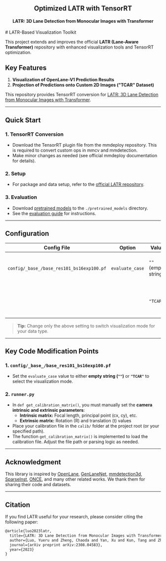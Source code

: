 <br />
<p align="center">
  
  <h2 align="center"><strong>Optimized LATR with TensorRT</strong></h2>
  <h4 align="center"><strong>LATR: 3D Lane Detection from Monocular Images with Transformer</strong></h4>
  
</p>
# LATR-Based Visualization Toolkit

This project extends and improves the official **LATR (Lane-Aware Transformer)** repository with enhanced visualization tools and TensorRT optimization.

## Key Features

1. **Visualization of OpenLane-V1 Prediction Results**
2. **Projection of Predictions onto Custom 2D Images ("TCAR" Dataset)**

This repository provides TensorRT conversion for [LATR: 3D Lane Detection from Monocular Images with Transformer](https://arxiv.org/abs/2308.04583).

---

## Quick Start

### 1. TensorRT Conversion
- Download the TensorRT plugin file from the mmdeploy repository. This is required to convert custom ops in mmcv and mmdetection.
- Make minor changes as needed (see official mmdeploy documentation for details).

### 2. Setup
- For package and data setup, refer to the [official LATR repository](https://github.com/JMoonr/LATR).

### 3. Evaluation
- Download [pretrained models](#pretrained-models) to the `./pretrained_models` directory.
- See the [evaluation guide](./docs/train_eval.md#evaluation) for instructions.

---

## Configuration

| Config File | Option | Value | Description |
|-------------|--------|-------|-------------|
| `config/_base_/base_res101_bs16exp100.pf` | `evaluate_case` | `""` (empty string) | Visualize **OpenLane-V1** prediction results |
|             |        | `"TCAR"`           | Project predictions onto **TCAR** (custom 2D images) |

> **Tip:** Change only the above setting to switch visualization mode for your data type.

---

## Key Code Modification Points

### 1. `config/_base_/base_res101_bs16exp100.pf`
- Set the `evaluate_case` value to either **empty string (`""`)** or **`"TCAR"`** to select the visualization mode.

### 2. `runner.py`
- In `def get_calibration_matrix()`, you must manually set the **camera intrinsic and extrinsic parameters**:
  - **Intrinsic matrix:** Focal length, principal point (cx, cy), etc.
  - **Extrinsic matrix:** Rotation (R) and translation (t) values
- Place your calibration file in the `calib/` folder at the project root (or your specified path).
- The function `get_calibration_matrix()` is implemented to load the calibration file. Adjust the file path or parsing logic as needed.

---

## Acknowledgment

This library is inspired by [OpenLane](https://github.com/OpenDriveLab/PersFormer_3DLane), [GenLaneNet](https://github.com/yuliangguo/Pytorch_Generalized_3D_Lane_Detection), [mmdetection3d](https://github.com/open-mmlab/mmdetection3d), [SparseInst](https://github.com/hustvl/SparseInst), [ONCE](https://github.com/once-3dlanes/once_3dlanes_benchmark), and many other related works. We thank them for sharing their code and datasets.

---

## Citation
If you find LATR useful for your research, please consider citing the following paper:

```tex
@article{luo2023latr,
  title={LATR: 3D Lane Detection from Monocular Images with Transformer},
  author={Luo, Yueru and Zheng, Chaoda and Yan, Xu and Kun, Tang and Zheng, Chao and Cui, Shuguang and Li, Zhen},
  journal={arXiv preprint arXiv:2308.04583},
  year={2023}
}
```
